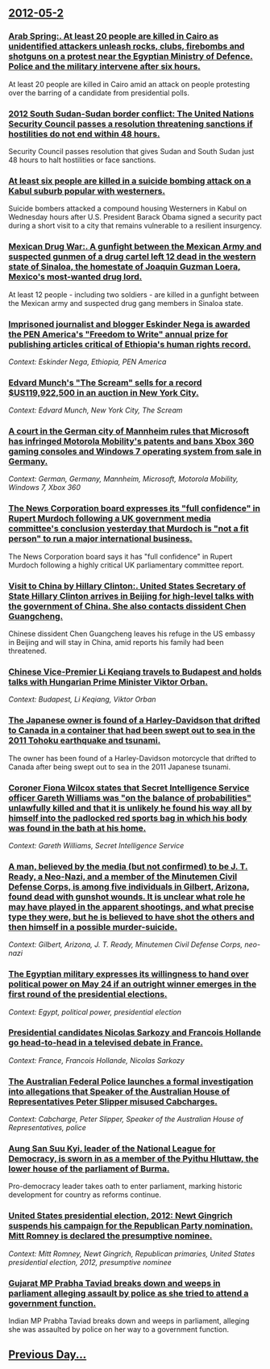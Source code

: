 ## [2012-05-2](/news/2012/05/2/index.md)

### [Arab Spring:. At least 20 people are killed in Cairo as unidentified attackers unleash rocks, clubs, firebombs and shotguns on a protest near the Egyptian Ministry of Defence. Police and the military intervene after six hours. ](/news/2012/05/2/arab-spring-at-least-20-people-are-killed-in-cairo-as-unidentified-attackers-unleash-rocks-clubs-firebombs-and-shotguns-on-a-protest-nea.md)
At least 20 people are killed in Cairo amid an attack on people protesting over the barring of a candidate from presidential polls.

### [2012 South Sudan-Sudan border conflict: The United Nations Security Council passes a resolution threatening sanctions if hostilities do not end within 48 hours. ](/news/2012/05/2/2012-south-sudan-sudan-border-conflict-the-united-nations-security-council-passes-a-resolution-threatening-sanctions-if-hostilities-do-no.md)
Security Council passes resolution that gives Sudan and South Sudan just 48 hours to halt hostilities or face sanctions.

### [At least six people are killed in a suicide bombing attack on a Kabul suburb popular with westerners. ](/news/2012/05/2/at-least-six-people-are-killed-in-a-suicide-bombing-attack-on-a-kabul-suburb-popular-with-westerners.md)
Suicide bombers attacked a compound housing Westerners in Kabul on Wednesday hours after U.S. President Barack Obama signed a security pact during a short visit to a city that remains vulnerable to a resilient insurgency.

### [Mexican Drug War:. A gunfight between the Mexican Army and suspected gunmen of a drug cartel left 12 dead in the western state of Sinaloa, the homestate of Joaquin Guzman Loera, Mexico's most-wanted drug lord. ](/news/2012/05/2/mexican-drug-war-a-gunfight-between-the-mexican-army-and-suspected-gunmen-of-a-drug-cartel-left-12-dead-in-the-western-state-of-sinaloa-t.md)
At least 12 people - including two soldiers - are killed in a gunfight between the Mexican army and suspected drug gang members in Sinaloa state.

### [Imprisoned journalist and blogger Eskinder Nega is awarded the PEN America's "Freedom to Write" annual prize for publishing articles critical of Ethiopia's human rights record. ](/news/2012/05/2/imprisoned-journalist-and-blogger-eskinder-nega-is-awarded-the-pen-america-s-freedom-to-write-annual-prize-for-publishing-articles-critica.md)
_Context: Eskinder Nega, Ethiopia, PEN America_

### [Edvard Munch's "The Scream" sells for a record $US119,922,500 in an auction in New York City. ](/news/2012/05/2/edvard-munch-s-the-scream-sells-for-a-record-us119-922-500-in-an-auction-in-new-york-city.md)
_Context: Edvard Munch, New York City, The Scream_

### [A court in the German city of Mannheim rules that Microsoft has infringed Motorola Mobility's patents and bans Xbox 360 gaming consoles and Windows 7 operating system from sale in Germany. ](/news/2012/05/2/a-court-in-the-german-city-of-mannheim-rules-that-microsoft-has-infringed-motorola-mobility-s-patents-and-bans-xbox-360-gaming-consoles-and.md)
_Context: German, Germany, Mannheim, Microsoft, Motorola Mobility, Windows 7, Xbox 360_

### [The News Corporation board expresses its "full confidence" in Rupert Murdoch following a UK government media committee's conclusion yesterday that Murdoch is "not a fit person" to run a major international business. ](/news/2012/05/2/the-news-corporation-board-expresses-its-full-confidence-in-rupert-murdoch-following-a-uk-government-media-committee-s-conclusion-yesterda.md)
The News Corporation board says it has &quot;full confidence&quot; in Rupert Murdoch following a highly critical UK parliamentary committee report.

### [Visit to China by Hillary Clinton:. United States Secretary of State Hillary Clinton arrives in Beijing for high-level talks with the government of China. She also contacts dissident Chen Guangcheng. ](/news/2012/05/2/visit-to-china-by-hillary-clinton-united-states-secretary-of-state-hillary-clinton-arrives-in-beijing-for-high-level-talks-with-the-govern.md)
Chinese dissident Chen Guangcheng leaves his refuge in the US embassy in Beijing and will stay in China, amid reports his family had been threatened.

### [Chinese Vice-Premier Li Keqiang travels to Budapest and holds talks with Hungarian Prime Minister Viktor Orban. ](/news/2012/05/2/chinese-vice-premier-li-keqiang-travels-to-budapest-and-holds-talks-with-hungarian-prime-minister-viktor-orba-n.md)
_Context: Budapest, Li Keqiang, Viktor Orban_

### [The Japanese owner is found of a Harley-Davidson that drifted to Canada in a container that had been swept out to sea in the 2011 Tohoku earthquake and tsunami. ](/news/2012/05/2/the-japanese-owner-is-found-of-a-harley-davidson-that-drifted-to-canada-in-a-container-that-had-been-swept-out-to-sea-in-the-2011-tahoku-ea.md)
The owner has been found of a Harley-Davidson motorcycle that drifted to Canada after being swept out to sea in the 2011 Japanese tsunami.

### [Coroner Fiona Wilcox states that Secret Intelligence Service officer Gareth Williams was "on the balance of probabilities" unlawfully killed and that it is unlikely he found his way all by himself into the padlocked red sports bag in which his body was found in the bath at his home. ](/news/2012/05/2/coroner-fiona-wilcox-states-that-secret-intelligence-service-officer-gareth-williams-was-on-the-balance-of-probabilities-unlawfully-killed.md)
_Context: Gareth Williams, Secret Intelligence Service_

### [A man, believed by the media (but not confirmed) to be J. T. Ready, a Neo-Nazi, and a member of the Minutemen Civil Defense Corps, is among five individuals in Gilbert, Arizona, found dead with gunshot wounds. It is unclear what role he may have played in the apparent shootings, and what precise type they were, but he is believed to have shot the others and then himself in a possible murder-suicide. ](/news/2012/05/2/a-man-believed-by-the-media-but-not-confirmed-to-be-j-t-ready-a-neo-nazi-and-a-member-of-the-minutemen-civil-defense-corps-is-among.md)
_Context: Gilbert, Arizona, J. T. Ready, Minutemen Civil Defense Corps, neo-nazi_

### [The Egyptian military expresses its willingness to hand over political power on May 24 if an outright winner emerges in the first round of the presidential elections. ](/news/2012/05/2/the-egyptian-military-expresses-its-willingness-to-hand-over-political-power-on-may-24-if-an-outright-winner-emerges-in-the-first-round-of-t.md)
_Context: Egypt, political power, presidential election_

### [Presidential candidates Nicolas Sarkozy and Francois Hollande go head-to-head in a televised debate in France. ](/news/2012/05/2/presidential-candidates-nicolas-sarkozy-and-franassois-hollande-go-head-to-head-in-a-televised-debate-in-france.md)
_Context: France, Francois Hollande, Nicolas Sarkozy_

### [The Australian Federal Police launches a formal investigation into allegations that Speaker of the Australian House of Representatives Peter Slipper misused Cabcharges. ](/news/2012/05/2/the-australian-federal-police-launches-a-formal-investigation-into-allegations-that-speaker-of-the-australian-house-of-representatives-peter.md)
_Context: Cabcharge, Peter Slipper, Speaker of the Australian House of Representatives, police_

### [Aung San Suu Kyi, leader of the National League for Democracy, is sworn in as a member of the Pyithu Hluttaw, the lower house of the parliament of Burma. ](/news/2012/05/2/aung-san-suu-kyi-leader-of-the-national-league-for-democracy-is-sworn-in-as-a-member-of-the-pyithu-hluttaw-the-lower-house-of-the-parliam.md)
Pro-democracy leader takes oath to enter parliament, marking historic development for country as reforms continue.

### [United States presidential election, 2012: Newt Gingrich suspends his campaign for the Republican Party nomination. Mitt Romney is declared the presumptive nominee. ](/news/2012/05/2/united-states-presidential-election-2012-newt-gingrich-suspends-his-campaign-for-the-republican-party-nomination-mitt-romney-is-declared.md)
_Context: Mitt Romney, Newt Gingrich, Republican primaries, United States presidential election, 2012, presumptive nominee_

### [Gujarat MP Prabha Taviad breaks down and weeps in parliament alleging assault by police as she tried to attend a government function. ](/news/2012/05/2/gujarat-mp-prabha-taviad-breaks-down-and-weeps-in-parliament-alleging-assault-by-police-as-she-tried-to-attend-a-government-function.md)
Indian MP Prabha Taviad breaks down and weeps in parliament, alleging she was assaulted by police on her way to a government function.

## [Previous Day...](/news/2012/05/1/index.md)

